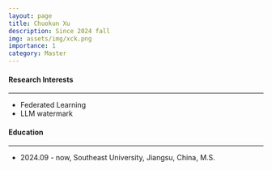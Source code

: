 ```yaml
---
layout: page
title: Chuokun Xu
description: Since 2024 fall
img: assets/img/xck.png
importance: 1
category: Master
---
```


#### Research Interests
---
  - Federated Learning
  - LLM watermark

#### Education
---
- 2024.09 - now, Southeast University, Jiangsu, China, M.S.